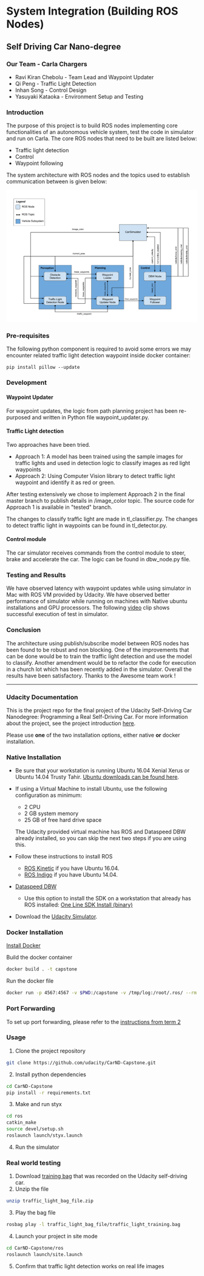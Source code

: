 # System Integration (Building ROS Nodes)
## Self Driving Car Nano-degree

### Our Team - Carla Chargers

* Ravi Kiran Chebolu - Team Lead and Waypoint Updater
* Qi Peng      - Traffic Light Detection
* Inhan Song   - Control Design
* Yasuyaki Kataoka  - Environment Setup and Testing

### Introduction
The purpose of this project is to build ROS nodes implementing core functionalities of an autonomous vehicle system, test the code in simulator and run on Carla. The core ROS nodes that need to be built are listed below:  
* Traffic light detection
* Control
* Waypoint following

The system architecture with ROS nodes and the topics used to establish communication between is given below:

![](./imgs/final-project-ros-graph-v2.png)

### Pre-requisites
The following python component is required to avoid some errors we may encounter related traffic light detection waypoint inside docker container:

```
pip install pillow --update
```

### Development

#### Waypoint Updater
For waypoint updates, the logic from path planning project has been re-purposed and written in Python file waypoint_updater.py.

#### Traffic Light detection
Two approaches have been tried.
* Approach 1: A model has been trained using the sample images for traffic lights and used in detection logic to classify images as red light waypoints
* Approach 2: Using Computer Vision library to detect traffic light waypoint and identify it as red or green.

After testing extensively we chose to implement Approach 2 in the final master branch to publish details in /image_color topic. The source code for Approach 1 is available in "tested" branch.

The changes to classify traffic light are made in tl_classifier.py. The changes to detect traffic light in waypoints can be found in tl_detector.py.

#### Control module
The car simulator receives commands from the control module to steer, brake and accelerate the car. The logic can be found in dbw_node.py file.

### Testing and Results
We have observed latency with waypoint updates while using simulator in Mac with ROS VM provided by Udacity. We have observed better performance of simulator while running on machines with Native ubuntu installations and GPU processors. The following [video](https://youtu.be/F1mJKhlT76I) clip shows successful execution of test in simulator.

### Conclusion
The architecture using publish/subscribe model between ROS nodes has been found to be robust and non blocking. One of the improvements that can be done would be to train the traffic light detection and use the model to classify. Another amendment would be to refactor the code for execution in a church lot which has been recently added in the simulator. Overall the results have been satisfactory. Thanks to the Awesome team work !

----
### Udacity Documentation

This is the project repo for the final project of the Udacity Self-Driving Car Nanodegree: Programming a Real Self-Driving Car. For more information about the project, see the project introduction [here](https://classroom.udacity.com/nanodegrees/nd013/parts/6047fe34-d93c-4f50-8336-b70ef10cb4b2/modules/e1a23b06-329a-4684-a717-ad476f0d8dff/lessons/462c933d-9f24-42d3-8bdc-a08a5fc866e4/concepts/5ab4b122-83e6-436d-850f-9f4d26627fd9).

Please use **one** of the two installation options, either native **or** docker installation.

### Native Installation

* Be sure that your workstation is running Ubuntu 16.04 Xenial Xerus or Ubuntu 14.04 Trusty Tahir. [Ubuntu downloads can be found here](https://www.ubuntu.com/download/desktop).
* If using a Virtual Machine to install Ubuntu, use the following configuration as minimum:
  * 2 CPU
  * 2 GB system memory
  * 25 GB of free hard drive space

  The Udacity provided virtual machine has ROS and Dataspeed DBW already installed, so you can skip the next two steps if you are using this.

* Follow these instructions to install ROS
  * [ROS Kinetic](http://wiki.ros.org/kinetic/Installation/Ubuntu) if you have Ubuntu 16.04.
  * [ROS Indigo](http://wiki.ros.org/indigo/Installation/Ubuntu) if you have Ubuntu 14.04.
* [Dataspeed DBW](https://bitbucket.org/DataspeedInc/dbw_mkz_ros)
  * Use this option to install the SDK on a workstation that already has ROS installed: [One Line SDK Install (binary)](https://bitbucket.org/DataspeedInc/dbw_mkz_ros/src/81e63fcc335d7b64139d7482017d6a97b405e250/ROS_SETUP.md?fileviewer=file-view-default)
* Download the [Udacity Simulator](https://github.com/udacity/CarND-Capstone/releases).

### Docker Installation
[Install Docker](https://docs.docker.com/engine/installation/)

Build the docker container
```bash
docker build . -t capstone
```

Run the docker file
```bash
docker run -p 4567:4567 -v $PWD:/capstone -v /tmp/log:/root/.ros/ --rm -it capstone
```

### Port Forwarding
To set up port forwarding, please refer to the [instructions from term 2](https://classroom.udacity.com/nanodegrees/nd013/parts/40f38239-66b6-46ec-ae68-03afd8a601c8/modules/0949fca6-b379-42af-a919-ee50aa304e6a/lessons/f758c44c-5e40-4e01-93b5-1a82aa4e044f/concepts/16cf4a78-4fc7-49e1-8621-3450ca938b77)

### Usage

1. Clone the project repository
```bash
git clone https://github.com/udacity/CarND-Capstone.git
```

2. Install python dependencies
```bash
cd CarND-Capstone
pip install -r requirements.txt
```
3. Make and run styx
```bash
cd ros
catkin_make
source devel/setup.sh
roslaunch launch/styx.launch
```
4. Run the simulator

### Real world testing
1. Download [training bag](https://s3-us-west-1.amazonaws.com/udacity-selfdrivingcar/traffic_light_bag_file.zip) that was recorded on the Udacity self-driving car.
2. Unzip the file
```bash
unzip traffic_light_bag_file.zip
```
3. Play the bag file
```bash
rosbag play -l traffic_light_bag_file/traffic_light_training.bag
```
4. Launch your project in site mode
```bash
cd CarND-Capstone/ros
roslaunch launch/site.launch
```
5. Confirm that traffic light detection works on real life images
